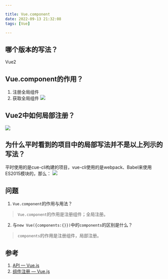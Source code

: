 ```yaml
---

title: Vue.component
date: 2022-09-13 21:32:08
tags: [Vue]

---
```

## 哪个版本的写法？
Vue2
<!-- more -->
## Vue.component的作用？
1. 注册全局组件
2. 获取全局组件
![](https://pic-1313582683.cos.ap-chongqing.myqcloud.com/2022/202209152131981.png)

## Vue2中如何局部注册？
![](https://pic-1313582683.cos.ap-chongqing.myqcloud.com/2022/202209152131672.png)

## 为什么平时看到的项目中的局部写法并不是以上列示的写法？
平时使用的是cue-cli构建的项目，vue-cli使用的是webpack、Babel来使用ES2015模块的，那么：
![](https://pic-1313582683.cos.ap-chongqing.myqcloud.com/2022/202209152132580.png)

## 问题
1. `Vue.component`的作用与用法？
> `Vue.component`的作用是注册组件；全局注册。
2. 与`new Vue({components:{}})`中的`components`的区别是什么？
> `components`的作用是注册组件，局部注册。

## 参考
1. [API — Vue.js](https://v2.cn.vuejs.org/v2/api/index.html#Vue-component)
2. [组件注册 — Vue.js](https://v2.cn.vuejs.org/v2/guide/components-registration.html#%E5%B1%80%E9%83%A8%E6%B3%A8%E5%86%8C)